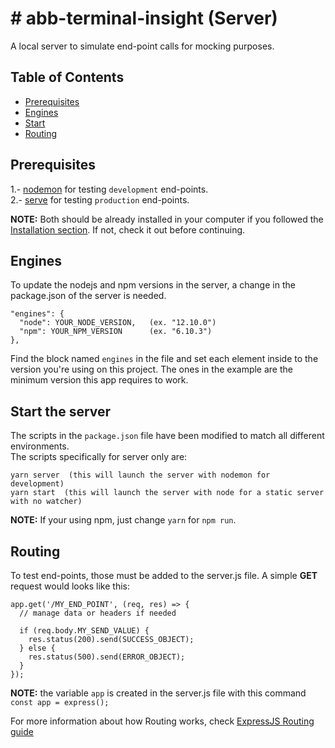 # # abb-terminal-insight (Server)

A local server to simulate end-point calls for mocking purposes.

## Table of Contents

- [Prerequisites](#prerequisites)
- [Engines](#engines)
- [Start](#start-the-server)
- [Routing](#routing)

## Prerequisites

1.- [nodemon](https://nodemon.io/) for testing `development` end-points.\
2.- [serve](https://www.npmjs.com/package/serve) for testing `production` end-points.

**NOTE:** Both should be already installed in your computer if you followed the [Installation section](https://github.com/sopraux/abb-app-journey). If not, check it out before continuing.

## Engines

To update the nodejs and npm versions in the server, a change in the package.json of the server is needed.

```
"engines": {
  "node": YOUR_NODE_VERSION,   (ex. "12.10.0")
  "npm": YOUR_NPM_VERSION      (ex. "6.10.3")
},
```

Find the block named `engines` in the file and set each element inside to the version you're using on this project.
The ones in the example are the minimum version this app requires to work.

## Start the server

The scripts in the `package.json` file have been modified to match all different environments.\
The scripts specifically for server only are:

```
yarn server  (this will launch the server with nodemon for development)
yarn start  (this will launch the server with node for a static server with no watcher)
```

**NOTE:** If your using npm, just change `yarn` for `npm run`.

## Routing

To test end-points, those must be added to the server.js file. A simple **GET** request would looks like this:

```
app.get('/MY_END_POINT', (req, res) => {
  // manage data or headers if needed

  if (req.body.MY_SEND_VALUE) {
    res.status(200).send(SUCCESS_OBJECT);
  } else {
    res.status(500).send(ERROR_OBJECT);
  }
});
```

**NOTE:** the variable `app` is created in the server.js file with this command `const app = express();`

For more information about how Routing works, check [ExpressJS Routing guide](https://expressjs.com/en/guide/routing.html)
